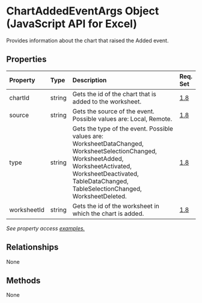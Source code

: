 # ChartAddedEventArgs Object (JavaScript API for Excel)

Provides information about the chart that raised the Added event.

## Properties

| Property	   | Type	|Description| Req. Set|
|:---------------|:--------|:----------|:----|
|chartId|string|Gets the id of the chart that is added to the worksheet.|[1.8](../requirement-sets/excel-api-requirement-sets.md)|
|source|string|Gets the source of the event. Possible values are: Local, Remote.|[1.8](../requirement-sets/excel-api-requirement-sets.md)|
|type|string|Gets the type of the event. Possible values are: WorksheetDataChanged, WorksheetSelectionChanged, WorksheetAdded, WorksheetActivated, WorksheetDeactivated, TableDataChanged, TableSelectionChanged, WorksheetDeleted.|[1.8](../requirement-sets/excel-api-requirement-sets.md)|
|worksheetId|string|Gets the id of the worksheet in which the chart is added.|[1.8](../requirement-sets/excel-api-requirement-sets.md)|

_See property access [examples.](#property-access-examples)_

## Relationships
None


## Methods
None

